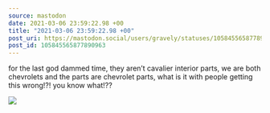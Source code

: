 ```yaml
---
source: mastodon
date: 2021-03-06 23:59:22.98 +00
title: "2021-03-06 23:59:22.98 +00"
post_uri: https://mastodon.social/users/gravely/statuses/105845565877890963
post_id: 105845565877890963
---
```

for the last god dammed time, they aren’t cavalier interior parts, we are both chevrolets and the parts are chevrolet parts, what is it with people getting this wrong!?! you know what!??


![](/images/105845565813471884.jpg)

